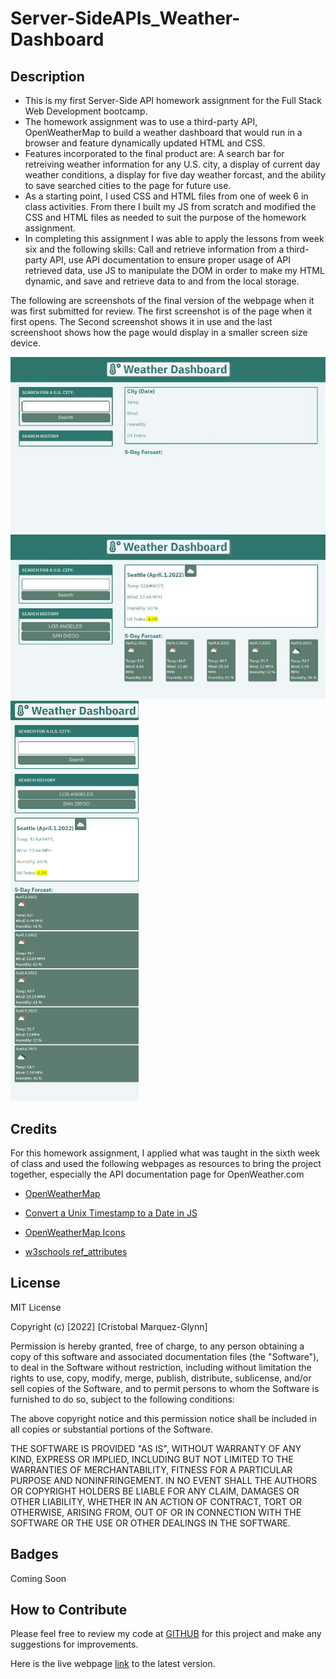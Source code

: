 # Server-SideAPIs_Weather-Dashboard

## Description

- This is my first Server-Side API homework assignment for the Full Stack Web Development bootcamp.
- The homework assignment was to use a third-party API, OpenWeatherMap to build a weather dashboard that would run in a browser and feature dynamically updated HTML and CSS.
- Features incorporated to the final product are: A search bar for retreiving weather information for any U.S. city, a display of current day weather conditions, a display for five day weather forcast, and the ability to save searched cities to the page for future use.
- As a starting point, I used CSS and HTML files from one of week 6 in class activities. From there I built my JS from scratch and modified the CSS and HTML files as needed to suit the purpose of the homework assignment.
- In completing this assignment I was able to apply the lessons from week six and the following skills: Call and retrieve information from a third-party API, use API documentation to ensure proper usage of API retrieved data, use JS to manipulate the DOM in order to make my HTML dynamic, and save and retrieve data to and from the local storage. 

The following are screenshots of the final version of the webpage when it was first submitted for review. The first screenshot is of the page when it first opens. The Second screenshot shows it in use and the last screenshoot shows how the page would display in a smaller screen size device.

![Empty Weather Dashboard](./assets/images/webPage1.JPG)  
![Populated Weather Dashboard](./assets/images/webPage2.JPG)  
![Mobile Weather Dashboard](./assets/images/mobileWeb.jpg)  

## Credits

For this homework assignment, I applied what was taught in the sixth week of class and used the following webpages as resources to bring the project together, especially the API documentation page for OpenWeather.com  

- [OpenWeatherMap](https://openweathermap.org/api/one-call-api#data/)  

- [Convert a Unix Timestamp to a Date in JS](https://coderrocketfuel.com/article/convert-a-unix-timestamp-to-a-date-in-vanilla-javascript/)  

- [OpenWeatherMap Icons](https://openweathermap.org/weather-conditions/)  

- [w3schools ref_attributes](https://www.w3schools.com/tags/ref_attributes.asp)  


## License

MIT License

Copyright (c) [2022] [Cristobal Marquez-Glynn]

Permission is hereby granted, free of charge, to any person obtaining a copy
of this software and associated documentation files (the "Software"), to deal
in the Software without restriction, including without limitation the rights
to use, copy, modify, merge, publish, distribute, sublicense, and/or sell
copies of the Software, and to permit persons to whom the Software is
furnished to do so, subject to the following conditions:

The above copyright notice and this permission notice shall be included in all
copies or substantial portions of the Software.

THE SOFTWARE IS PROVIDED "AS IS", WITHOUT WARRANTY OF ANY KIND, EXPRESS OR
IMPLIED, INCLUDING BUT NOT LIMITED TO THE WARRANTIES OF MERCHANTABILITY,
FITNESS FOR A PARTICULAR PURPOSE AND NONINFRINGEMENT. IN NO EVENT SHALL THE
AUTHORS OR COPYRIGHT HOLDERS BE LIABLE FOR ANY CLAIM, DAMAGES OR OTHER
LIABILITY, WHETHER IN AN ACTION OF CONTRACT, TORT OR OTHERWISE, ARISING FROM,
OUT OF OR IN CONNECTION WITH THE SOFTWARE OR THE USE OR OTHER DEALINGS IN THE
SOFTWARE.


## Badges

Coming Soon


## How to Contribute

Please feel free to review my code at [GITHUB](https://github.com/CM-GDev/Server-SideAPIs_Weather-Dashboard) for this project and make any suggestions for improvements.

Here is the live webpage [link](https://cm-gdev.github.io/Server-SideAPIs_Weather-Dashboard/) to the latest version. 